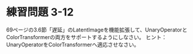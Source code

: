 # 練習問題 3-12

69ページの3.6節「遅延」のLatentImageを機能拡張して、UnaryOperator<Color>とColorTransformerの両方をサポートするようにしなさい。
ヒント：UnaryOperator<Color>をColorTransformerへ適応させなさい。